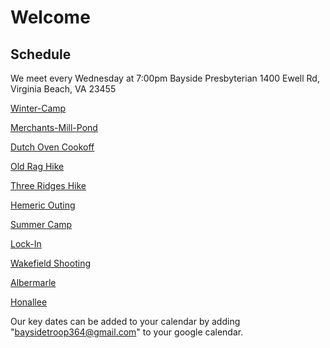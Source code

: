 # Welcome

## Schedule
We meet every Wednesday at 7:00pm 
Bayside Presbyterian 
1400 Ewell Rd, Virginia Beach, VA 23455

[Winter-Camp](./campouts/winter-camp.md)

[Merchants-Mill-Pond](./campouts/merchants-mill-pond.md)

[Dutch Oven Cookoff](./campouts/dutch-oven-cookoff.md)

[Old Rag Hike](./campouts/old-rag.md)

[Three Ridges Hike](./campouts/three-ridges.md)

[Hemeric Outing](./campouts/hemeric-boating-trip.md)

[Summer Camp](./campouts/summer-camp-24.md)

[Lock-In](./campouts./lock-in.md)

[Wakefield Shooting](./campouts./wakefield-shooting-outing.md)

[Albermarle](./campouts./albermarle-merit-badge-weekend.md)

[Honallee](./campouts./honalee.md)

Our key dates can be added to your calendar by adding "baysidetroop364@gmail.com" to your google calendar.


